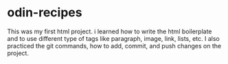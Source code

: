 # odin-recipes

This was my first html project. i learned how to write the html boilerplate and to use different type of tags like paragraph, image, link, lists, etc. I also practiced the git commands, how to add, commit, and push changes on the project.